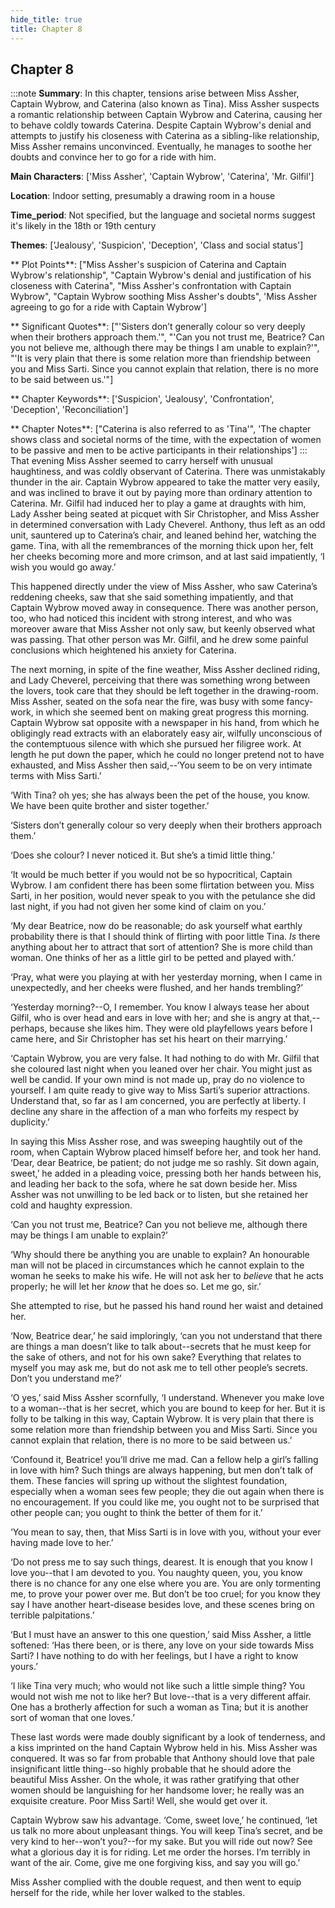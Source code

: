 ```yaml
---
hide_title: true
title: Chapter 8
---
```

## Chapter 8
:::note
**Summary**:
In this chapter, tensions arise between Miss Assher, Captain Wybrow, and Caterina (also known as Tina). Miss Assher suspects a romantic relationship between Captain Wybrow and Caterina, causing her to behave coldly towards Caterina. Despite Captain Wybrow's denial and attempts to justify his closeness with Caterina as a sibling-like relationship, Miss Assher remains unconvinced. Eventually, he manages to soothe her doubts and convince her to go for a ride with him.

**Main Characters**:
['Miss Assher', 'Captain Wybrow', 'Caterina', 'Mr. Gilfil']

**Location**:
Indoor setting, presumably a drawing room in a house

**Time_period**:
Not specified, but the language and societal norms suggest it's likely in the 18th or 19th century

**Themes**:
['Jealousy', 'Suspicion', 'Deception', 'Class and social status']

** Plot Points**:
["Miss Assher's suspicion of Caterina and Captain Wybrow's relationship", "Captain Wybrow's denial and justification of his closeness with Caterina", "Miss Assher's confrontation with Captain Wybrow", "Captain Wybrow soothing Miss Assher's doubts", 'Miss Assher agreeing to go for a ride with Captain Wybrow']

** Significant Quotes**:
["'Sisters don’t generally colour so very deeply when their brothers approach them.'", "'Can you not trust me, Beatrice? Can you not believe me, although there may be things I am unable to explain?'", "'It is very plain that there is some relation more than friendship between you and Miss Sarti. Since you cannot explain that relation, there is no more to be said between us.'"]

** Chapter Keywords**:
['Suspicion', 'Jealousy', 'Confrontation', 'Deception', 'Reconciliation']

** Chapter Notes**:
["Caterina is also referred to as 'Tina'", 'The chapter shows class and societal norms of the time, with the expectation of women to be passive and men to be active participants in their relationships']
:::
That evening Miss Assher seemed to carry herself with unusual haughtiness, and was coldly observant of Caterina. There was unmistakably thunder in the air. Captain Wybrow appeared to take the matter very easily, and was inclined to brave it out by paying more than ordinary attention to Caterina. Mr. Gilfil had induced her to play a game at draughts with him, Lady Assher being seated at picquet with Sir Christopher, and Miss Assher in determined conversation with Lady Cheverel. Anthony, thus left as an odd unit, sauntered up to Caterina’s chair, and leaned behind her, watching the game. Tina, with all the remembrances of the morning thick upon her, felt her cheeks becoming more and more crimson, and at last said impatiently, ‘I wish you would go away.’ 

This happened directly under the view of Miss Assher, who saw Caterina’s reddening cheeks, saw that she said something impatiently, and that Captain Wybrow moved away in consequence. There was another person, too, who had noticed this incident with strong interest, and who was moreover aware that Miss Assher not only saw, but keenly observed what was passing. That other person was Mr. Gilfil, and he drew some painful conclusions which heightened his anxiety for Caterina. 

The next morning, in spite of the fine weather, Miss Assher declined riding, and Lady Cheverel, perceiving that there was something wrong between the lovers, took care that they should be left together in the drawing-room. Miss Assher, seated on the sofa near the fire, was busy with some fancy-work, in which she seemed bent on making great progress this morning. Captain Wybrow sat opposite with a newspaper in his hand, from which he obligingly read extracts with an elaborately easy air, wilfully unconscious of the contemptuous silence with which she pursued her filigree work. At length he put down the paper, which he could no longer pretend not to have exhausted, and Miss Assher then said,--‘You seem to be on very intimate terms with Miss Sarti.’ 

‘With Tina? oh yes; she has always been the pet of the house, you know. We have been quite brother and sister together.’ 

‘Sisters don’t generally colour so very deeply when their brothers approach them.’ 

‘Does she colour? I never noticed it. But she’s a timid little thing.’ 

‘It would be much better if you would not be so hypocritical, Captain Wybrow. I am confident there has been some flirtation between you. Miss Sarti, in her position, would never speak to you with the petulance she did last night, if you had not given her some kind of claim on you.’ 

‘My dear Beatrice, now do be reasonable; do ask yourself what earthly probability there is that I should think of flirting with poor little Tina. _Is_ there anything about her to attract that sort of attention? She is more child than woman. One thinks of her as a little girl to be petted and played with.’ 

‘Pray, what were you playing at with her yesterday morning, when I came in unexpectedly, and her cheeks were flushed, and her hands trembling?’ 

‘Yesterday morning?--O, I remember. You know I always tease her about Gilfil, who is over head and ears in love with her; and she is angry at that,--perhaps, because she likes him. They were old playfellows years before I came here, and Sir Christopher has set his heart on their marrying.’ 

‘Captain Wybrow, you are very false. It had nothing to do with Mr. Gilfil that she coloured last night when you leaned over her chair. You might just as well be candid. If your own mind is not made up, pray do no violence to yourself. I am quite ready to give way to Miss Sarti’s superior attractions. Understand that, so far as I am concerned, you are perfectly at liberty. I decline any share in the affection of a man who forfeits my respect by duplicity.’ 

In saying this Miss Assher rose, and was sweeping haughtily out of the room, when Captain Wybrow placed himself before her, and took her hand. ‘Dear, dear Beatrice, be patient; do not judge me so rashly. Sit down again, sweet,’ he added in a pleading voice, pressing both her hands between his, and leading her back to the sofa, where he sat down beside her. Miss Assher was not unwilling to be led back or to listen, but she retained her cold and haughty expression. 

‘Can you not trust me, Beatrice? Can you not believe me, although there may be things I am unable to explain?’ 

‘Why should there be anything you are unable to explain? An honourable man will not be placed in circumstances which he cannot explain to the woman he seeks to make his wife. He will not ask her to _believe_ that he acts properly; he will let her _know_ that he does so. Let me go, sir.’ 

She attempted to rise, but he passed his hand round her waist and detained her. 

‘Now, Beatrice dear,’ he said imploringly, ‘can you not understand that there are things a man doesn’t like to talk about--secrets that he must keep for the sake of others, and not for his own sake? Everything that relates to myself you may ask me, but do not ask me to tell other people’s secrets. Don’t you understand me?’ 

‘O yes,’ said Miss Assher scornfully, ‘I understand. Whenever you make love to a woman--that is her secret, which you are bound to keep for her. But it is folly to be talking in this way, Captain Wybrow. It is very plain that there is some relation more than friendship between you and Miss Sarti. Since you cannot explain that relation, there is no more to be said between us.’ 

‘Confound it, Beatrice! you’ll drive me mad. Can a fellow help a girl’s falling in love with him? Such things are always happening, but men don’t talk of them. These fancies will spring up without the slightest foundation, especially when a woman sees few people; they die out again when there is no encouragement. If you could like me, you ought not to be surprised that other people can; you ought to think the better of them for it.’ 

‘You mean to say, then, that Miss Sarti is in love with you, without your ever having made love to her.’ 

‘Do not press me to say such things, dearest. It is enough that you know I love you--that I am devoted to you. You naughty queen, you, you know there is no chance for any one else where you are. You are only tormenting me, to prove your power over me. But don’t be too cruel; for you know they say I have another heart-disease besides love, and these scenes bring on terrible palpitations.’ 

‘But I must have an answer to this one question,’ said Miss Assher, a little softened: ‘Has there been, or is there, any love on your side towards Miss Sarti? I have nothing to do with her feelings, but I have a right to know yours.’ 

‘I like Tina very much; who would not like such a little simple thing? You would not wish me not to like her? But love--that is a very different affair. One has a brotherly affection for such a woman as Tina; but it is another sort of woman that one loves.’ 

These last words were made doubly significant by a look of tenderness, and a kiss imprinted on the hand Captain Wybrow held in his. Miss Assher was conquered. It was so far from probable that Anthony should love that pale insignificant little thing--so highly probable that he should adore the beautiful Miss Assher. On the whole, it was rather gratifying that other women should be languishing for her handsome lover; he really was an exquisite creature. Poor Miss Sarti! Well, she would get over it. 

Captain Wybrow saw his advantage. ‘Come, sweet love,’ he continued, ‘let us talk no more about unpleasant things. You will keep Tina’s secret, and be very kind to her--won’t you?--for my sake. But you will ride out now? See what a glorious day it is for riding. Let me order the horses. I’m terribly in want of the air. Come, give me one forgiving kiss, and say you will go.’ 

Miss Assher complied with the double request, and then went to equip herself for the ride, while her lover walked to the stables. 

